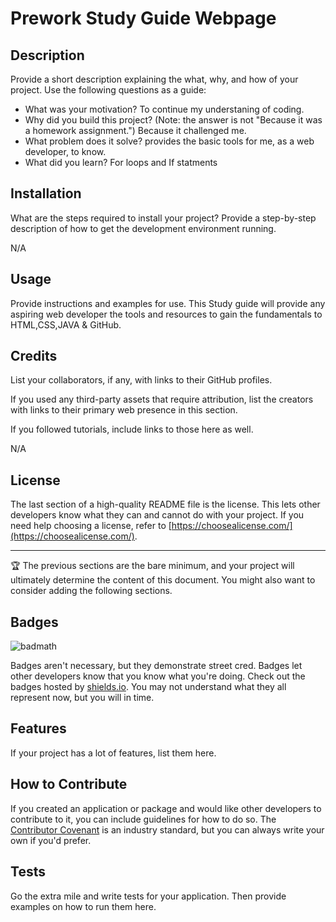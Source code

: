  # Prework Study Guide Webpage

## Description

Provide a short description explaining the what, why, and how of your project. Use the following questions as a guide:

- What was your motivation?
To continue my understaning of coding.
- Why did you build this project? (Note: the answer is not "Because it was a homework assignment.")
Because it challenged me.
- What problem does it solve?
provides the basic tools for me, as a web developer, to know.
- What did you learn?
For loops and If statments

## Installation

What are the steps required to install your project? Provide a step-by-step description of how to get the development environment running.

N/A


## Usage

Provide instructions and examples for use. 
This Study guide will provide any aspiring web developer the tools and resources to gain the fundamentals to HTML,CSS,JAVA & GitHub.


## Credits

List your collaborators, if any, with links to their GitHub profiles.

If you used any third-party assets that require attribution, list the creators with links to their primary web presence in this section.

If you followed tutorials, include links to those here as well.

N/A

## License

The last section of a high-quality README file is the license. This lets other developers know what they can and cannot do with your project. If you need help choosing a license, refer to [https://choosealicense.com/](https://choosealicense.com/).

---

🏆 The previous sections are the bare minimum, and your project will ultimately determine the content of this document. You might also want to consider adding the following sections.

## Badges

![badmath](https://img.shields.io/github/languages/top/nielsenjared/badmath)

Badges aren't necessary, but they demonstrate street cred. Badges let other developers know that you know what you're doing. Check out the badges hosted by [shields.io](https://shields.io/). You may not understand what they all represent now, but you will in time.

## Features

If your project has a lot of features, list them here.

## How to Contribute

If you created an application or package and would like other developers to contribute to it, you can include guidelines for how to do so. The [Contributor Covenant](https://www.contributor-covenant.org/) is an industry standard, but you can always write your own if you'd prefer.

## Tests

Go the extra mile and write tests for your application. Then provide examples on how to run them here.
